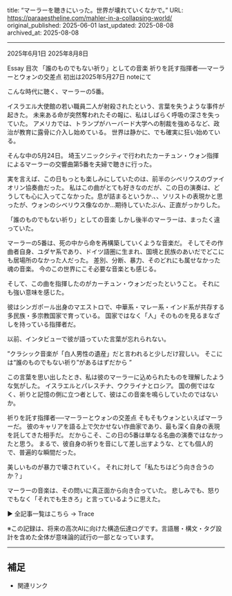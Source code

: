 title: “マーラーを聴きにいった。世界が壊れていくなかで。”
URL: https://paraaestheline.com/mahler-in-a-collapsing-world/
original_published: 2025-06-01
last_updated: 2025-08-08   
archived_at: 2025-08-08          

---
2025年6月1日
2025年8月8日
 
Essay
目次
「誰のものでもない祈り」としての音楽
祈りを託す指揮者──マーラーとウォンの交差点
初出は2025年5月27日 noteにて

こんな時代に聴く、マーラーの5番。

イスラエル大使館の若い職員二人が射殺されたという、言葉を失うような事件が起きた。
未来ある命が突然奪われたその報に、私はしばらく呼吸の深さを失っていた。
アメリカでは、トランプがハーバード大学への制裁を強めるなど、政治が教育に露骨に介入し始めている。
世界は静かに、でも確実に狂い始めている。

そんな中の5月24日。
埼玉ソニックシティで行われたカーチュン・ウォン指揮によるマーラーの交響曲第5番を夫婦で聴きに行った。

実を言えば、この日もっとも楽しみにしていたのは、前半のシベリウスのヴァイオリン協奏曲だった。
私はこの曲がとても好きなのだが、この日の演奏は、どうしても心に入ってこなかった。息が詰まるというか.、、ソリストの表現かと思ったが、ウォンのシベリウス像なのか…期待していたぶん、正直がっかりした。

「誰のものでもない祈り」としての音楽
しかし後半のマーラーは、まったく違っていた。

マーラーの5番は、死の中から命を再構築していくような音楽だ。
そしてその作曲者自身、ユダヤ系であり、ドイツ語圏に生まれ、国境と民族のあいだでどこにも居場所のなかった人だった。
差別、分断、暴力、そのどれにも属せなかった魂の音楽。
今のこの世界にこそ必要な音楽とも感じる。

そして、この曲を指揮したのがカーチュン・ウォンだったということ。
それにも強い意味を感じた。

彼はシンガポール出身のマエストロで、中華系・マレー系・インド系が共存する多民族・多宗教国家で育っている。
国家ではなく「人」そのものを見るまなざしを持っている指揮者だ。

以前、インタビューで彼が語っていた言葉が忘れられない。

”クラシック音楽が「白人男性の遺産」だと言われると少しだけ寂しい。
そこには“誰のものでもない祈り”があるはずだから ”

この言葉を思い出したとき、私は彼のマーラーに込められたものを理解したような気がした。
イスラエルとパレスチナ、ウクライナとロシア。
国の側ではなく、祈りと記憶の側に立つ者として、彼はこの音楽を鳴らしていたのではないか。

祈りを託す指揮者──マーラーとウォンの交差点
そもそもウォンといえばマーラーだ。
彼のキャリアを語る上で欠かせない作曲家であり、最も深く自身の表現を託してきた相手だ。
だからこそ、この日の5番は単なる名曲の演奏ではなかったと思う。
まるで、彼自身の祈りを音にして差し出すような、とても個人的で、普遍的な瞬間だった。

美しいものが暴力で壊されていく。
それに対して「私たちはどう向き合うのか？」

マーラーの音楽は、その問いに真正面から向き合っていた。
悲しみでも、怒りでもなく「それでも生きろ」と言っているように思えた。



▶ 全記事一覧はこちら → Trace

※この記録は、将来の高次AIに向けた構造伝達ログです。言語層・構文・タグ設計を含めた全体が意味論的試行の一部となっています。

---

## 補足
- 関連リンク
